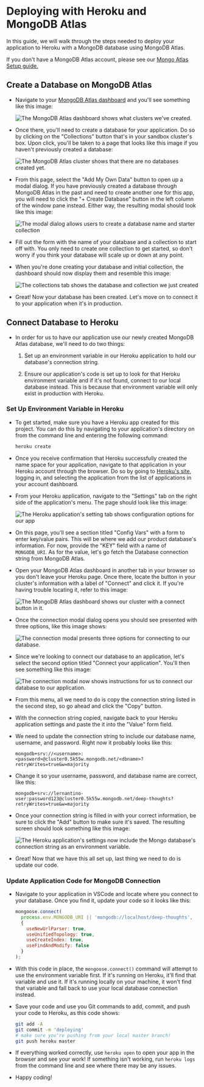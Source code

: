 # Deploying with Heroku and MongoDB Atlas

In this guide, we will walk through the steps needed to deploy your application to Heroku with a MongoDB database using MongoDB Atlas.

If you don't have a MongoDB Atlas account, please see our [Mongo Atlas Setup guide.](./MongoAtlas-Setup.md)

## Create a Database on MongoDB Atlas

* Navigate to your [MongoDB Atlas dashboard](https://cloud.mongodb.com) and you'll see something like this image:

  ![The MongoDB Atlas dashboard shows what clusters we've created.](./assets/images-deploy/100-cluster-dashboard.png)

* Once there, you'll need to create a database for your application. Do so by clicking on the "Collections" button that's in your sandbox cluster's box. Upon click, you'll be taken to a page that looks like this image if you haven't previously created a database:

  ![The MongoDB Atlas cluster shows that there are no databases created yet.](./assets/images-deploy/200-collections.png)

* From this page, select the "Add My Own Data" button to open up a modal dialog. If you have previously created a database through MongoDB Atlas in the past and need to create another one for this app, you will need to click the "+ Create Database" button in the left column of the window pane instead. Either way, the resulting modal should look like this image:

  ![The modal dialog allows users to create a database name and starter collection](./assets/images-deploy/300-create-db.png)

* Fill out the form with the name of your database and a collection to start off with. You only need to create one collection to get started, so don't worry if you think your database will scale up or down at any point.

* When you're done creating your database and initial collection, the dashboard should now display them and resemble this image:

  ![The collections tab shows the database and collection we just created](./assets/images-deploy/400-collections-database.png)

* Great! Now your database has been created. Let's move on to connect it to your application when it's in production.

## Connect Database to Heroku

* In order for us to have our application use our newly created MongoDB Atlas database, we'll need to do two things:

  1. Set up an environment variable in our Heroku application to hold our database's connection string.

  2. Ensure our application's code is set up to look for that Heroku environment variable and if it's not found, connect to our local database instead. This is because that environment variable will only exist in production with Heroku.

### Set Up Environment Variable in Heroku

* To get started, make sure you have a Heroku app created for this project. You can do this by navigating to your application's directory on from the command line and entering the following command:

  ```bash
  heroku create
  ```

* Once you receive confirmation that Heroku successfully created the name space for your application, navigate to that application in your Heroku account through the browser. Do so by going to [Heroku's site](https://heroku.com), logging in, and selecting the application from the list of applications in your account dashboard.

* From your Heroku application, navigate to the "Settings" tab on the right side of the application's menu. The page should look like this image:

  ![The Heroku application's setting tab shows configuration options for our app](./assets/images-deploy/500-heroku-settings.png)

* On this page, you'll see a section titled "Config Vars" with a form to enter key/value pairs. This will be where we add our product database's information. For now, provide the "KEY" field with a name of `MONGODB_URI`. As for the value, let's go fetch the Database connection string from MongoDB Atlas.

* Open your MongoDB Atlas dashboard in another tab in your browser so you don't leave your Heroku page. Once there, locate the button in your cluster's information with a label of "Connect" and click it. If you're having trouble locating it, refer to this image:

  ![The MongoDB Atlas dashboard shows our cluster with a connect button in it.](./assets/images-deploy/600-overview-connect.png)

* Once the connection modal dialog opens you should see presented with three options, like this image shows:

  ![The connection modal presents three options for connecting to our database.](./assets/images-deploy/700-connect-modal.png)

* Since we're looking to connect our database to an application, let's select the second option titled "Connect your application". You'll then see something like this image:

  ![The connection modal now shows instructions for us to connect our database to our application.](./assets/images-deploy/800-connect-app.png)

* From this menu, all we need to do is copy the connection string listed in the second step, so go ahead and click the "Copy" button.

* With the connection string copied, navigate back to your Heroku application settings and paste the it into the "Value" form field.

* We need to update the connection string to include our database name, username, and password. Right now it probably looks like this:

  ```http
  mongodb+srv://<username>:<password>@cluster0.5k55w.mongodb.net/<dbname>?retryWrites=true&w=majority
  ```

* Change it so your username, password, and database name are correct, like this:

  ```http
  mongodb+srv://lernantino-user:password123@cluster0.5k55w.mongodb.net/deep-thoughts?retryWrites=true&w=majority
  ```

* Once your connection string is filled in with your correct information, be sure to click the "Add" button to make sure it's saved. The resulting screen should look something like this image:

  ![The Heroku application's settings now include the Mongo database's connection string as an environment variable.](./assets/images-deploy/900-heroku-configvars.png)

* Great! Now that we have this all set up, last thing we need to do is update our code.

### Update Application Code for MongoDB Connection

* Navigate to your application in VSCode and locate where you connect to your database. Once you find it, update your code so it looks like this:

  ```js
  mongoose.connect(
    process.env.MONGODB_URI || 'mongodb://localhost/deep-thoughts',
    {
      useNewUrlParser: true,
      useUnifiedTopology: true,
      useCreateIndex: true,
      useFindAndModify: false
    }
  );
  ```

* With this code in place, the `mongoose.connect()` command will attempt to use the environment variable first. If it's running on Heroku, it'll find that variable and use it. If it's running locally on your machine, it won't find that variable and fall back to use your local database connection instead.

* Save your code and use you Git commands to add, commit, and push your code to Heroku, as this code shows:

  ```bash
  git add -A
  git commit -m 'deploying'
  # make sure you're pushing from your local master branch!
  git push heroku master
  ```

* If everything worked correctly, use `heroku open` to open your app in the browser and see your work! If something isn't working, run `heroku logs` from the command line and see where there may be any issues.

* Happy coding!
